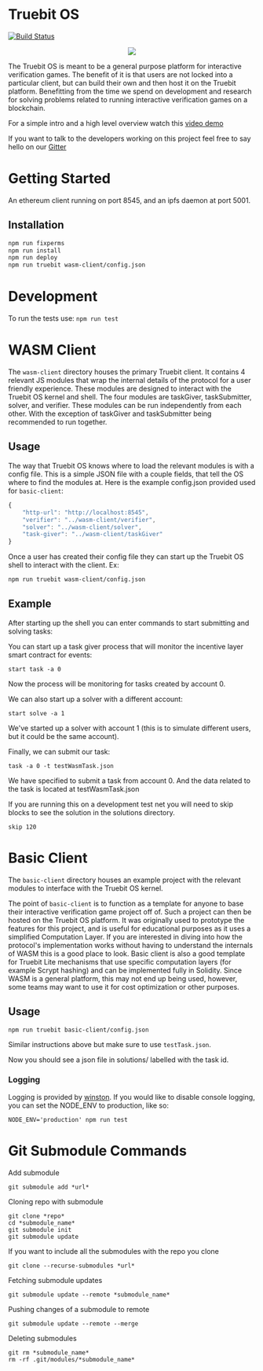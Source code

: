 # Truebit OS

[![Build Status](https://travis-ci.org/TrueBitFoundation/truebit-os.svg?branch=master)](https://travis-ci.org/TrueBitFoundation/truebit-os)

<p align="center">
  <img src="./gundam-schematic.gif"/>
</p>

The Truebit OS is meant to be a general purpose platform for interactive verification games. The benefit of it is that users are not locked into a particular client, but can build their own and then host it on the Truebit platform. Benefitting from the time we spend on development and research for solving problems related to running interactive verification games on a blockchain.

For a simple intro and a high level overview watch this [video demo](https://www.youtube.com/watch?v=VRQwmNGHbhI)

If you want to talk to the developers working on this project feel free to say hello on our [Gitter](https://gitter.im/TrueBitFoundation/Lobby)

# Getting Started

An ethereum client running on port 8545, and an ipfs daemon at port 5001.

## Installation
```bash
npm run fixperms
npm run install
npm run deploy
npm run truebit wasm-client/config.json
```

# Development

To run the tests use: `npm run test`

# WASM Client

The `wasm-client` directory houses the primary Truebit client. It contains 4 relevant JS modules that wrap the internal details of the protocol for a user friendly experience. These modules are designed to interact with the Truebit OS kernel and shell. The four modules are taskGiver, taskSubmitter, solver, and verifier. These modules can be run independently from each other. With the exception of taskGiver and taskSubmitter being recommended to run together.

## Usage
The way that Truebit OS knows where to load the relevant modules is with a config file. This is a simple JSON file with a couple fields, that tell the OS where to find the modules at. Here is the example config.json provided used for `basic-client`:
```javascript
{
    "http-url": "http://localhost:8545",
    "verifier": "../wasm-client/verifier",
    "solver": "../wasm-client/solver",
    "task-giver": "../wasm-client/taskGiver"
}
```

Once a user has created their config file they can start up the Truebit OS shell to interact with the client. Ex:

```bash
npm run truebit wasm-client/config.json
```

## Example

After starting up the shell you can enter commands to start submitting and solving tasks:

You can start up a task giver process that will monitor the incentive layer smart contract for events:
```
start task -a 0
```

Now the process will be monitoring for tasks created by account 0.

We can also start up a solver with a different account:
```
start solve -a 1
```

We've started up a solver with account 1 (this is to simulate different users, but it could be the same account).

Finally, we can submit our task:
```
task -a 0 -t testWasmTask.json
```

We have specified to submit a task from account 0. And the data related to the task is located at testWasmTask.json

If you are running this on a development test net you will need to skip blocks to see the solution in the solutions directory.
```
skip 120
```

# Basic Client

The `basic-client` directory houses an example project with the relevant modules to interface with the Truebit OS kernel.

The point of `basic-client` is to function as a template for anyone to base their interactive verification game project off of. Such a project can then be hosted on the Truebit OS platform. It was originally used to prototype the features for this project, and is useful for educational purposes as it uses a simplified Computation Layer. If you are interested in diving into how the protocol's implementation works without having to understand the internals of WASM this is a good place to look. Basic client is also a good template for Truebit Lite mechanisms that use specific computation layers (for example Scrypt hashing) and can be implemented fully in Solidity. Since WASM is a general platform, this may not end up being used, however, some teams may want to use it for cost optimization or other purposes.

## Usage

```
npm run truebit basic-client/config.json
```

Similar instructions above but make sure to use `testTask.json`.

Now you should see a json file in solutions/ labelled with the task id.

### Logging

Logging is provided by [winston](https://github.com/winstonjs/winston). If you would like to disable console logging, you can set the NODE_ENV to production, like so:

```
NODE_ENV='production' npm run test
```

# Git Submodule Commands

Add submodule
```
git submodule add *url*
```

Cloning repo with submodule
```
git clone *repo*
cd *submodule_name*
git submodule init
git submodule update
```

If you want to include all the submodules with the repo you clone
```
git clone --recurse-submodules *url*
```

Fetching submodule updates
```
git submodule update --remote *submodule_name*
```

Pushing changes of a submodule to remote
```
git submodule update --remote --merge
```

Deleting submodules
```
git rm *submodule_name*
rm -rf .git/modules/*submodule_name*
```

